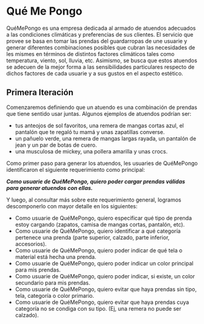 # Qué Me Pongo

QuéMePongo es una empresa dedicada al armado de atuendos adecuados a las condiciones climáticas y preferencias de sus clientes. El servicio que provee se basa en tomar las prendas del guardarropas de une usuarie y generar diferentes combinaciones posibles que cubran las necesidades de les mismes en términos de distintos factores climáticos tales como temperatura, viento, sol, lluvia, etc. Asimismo, se busca que estos atuendos se adecuen de la mejor forma a las sensibilidades particulares respecto de dichos factores de cada usuarie y a sus gustos en el aspecto estético.

## Primera Iteración

Comenzaremos definiendo que un atuendo es una combinación de prendas que tiene sentido usar juntas. Algunos ejemplos de atuendos podrían ser:

- tus anteojos de sol favoritos, una remera de mangas cortas azul, el pantalón que te regaló tu mamá y unas zapatillas converse.
- un pañuelo verde, una remera de mangas largas rayada, un pantalón de jean y un par de botas de cuero.
- una musculosa de mickey, una pollera amarilla y unas crocs.

Como primer paso para generar los atuendos, les usuaries de QuéMePongo identificaron el siguiente requerimiento como principal:

_**Como usuarie de QuéMePongo, quiero poder cargar prendas válidas para generar atuendos con ellas.**_

Y luego, al consultar más sobre este requerimiento general, logramos descomponerlo con mayor detalle en los siguientes:

- Como usuarie de QuéMePongo, quiero especificar qué tipo de prenda estoy cargando (zapatos, camisa de mangas cortas, pantalón, etc).
- Como usuarie de QuéMePongo, quiero identificar a qué categoría pertenece una prenda (parte superior, calzado, parte inferior, accesorios).
- Como usuarie de QuéMePongo, quiero poder indicar de qué tela o material está hecha una prenda.
- Como usuarie de QuéMePongo, quiero poder indicar un color principal para mis prendas.
- Como usuarie de QuéMePongo, quiero poder indicar, si existe, un color secundario para mis prendas.
- Como usuarie de QuéMePongo, quiero evitar que haya prendas sin tipo, tela, categoría o color primario.
- Como usuarie de QuéMePongo, quiero evitar que haya prendas cuya categoría no se condiga con su tipo. (Ej, una remera no puede ser calzado).
